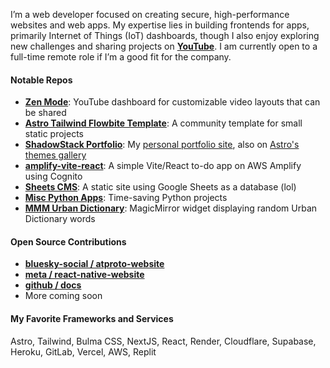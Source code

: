 I’m a web developer focused on creating secure, high-performance websites and web apps. My expertise lies in building frontends for apps, primarily Internet of Things (IoT) dashboards, though I also enjoy exploring new challenges and sharing projects on **[YouTube](https://www.youtube.com/@shadowstack)**. I am currently open to a full-time remote role if I’m a good fit for the company.

#### Notable Repos

- **[Zen Mode](https://github.com/leabs/zen-mode)**: YouTube dashboard for customizable video layouts that can be shared
- **[Astro Tailwind Flowbite Template](https://github.com/leabs/astro-tailwind-flowbite-template)**: A community template for small static projects
- **[ShadowStack Portfolio](https://github.com/leabs/shadowstack-portfolio)**: My [personal portfolio site](https://www.stevenleabo.com/), also on [Astro's themes gallery](https://astro.build/themes/details/shadowstack-portfolio/)
- **[amplify-vite-react](https://github.com/leabs/amplify-vite-react)**: A simple Vite/React to-do app on AWS Amplify using Cognito 
- **[Sheets CMS](https://github.com/leabs/sheets-cms)**: A static site using Google Sheets as a database (lol)
- **[Misc Python Apps](https://github.com/leabs/misc-python-apps)**: Time-saving Python projects
- **[MMM Urban Dictionary](https://github.com/leabs/MMM-urbandictionary)**: MagicMirror widget displaying random Urban Dictionary words

#### Open Source Contributions

- **[bluesky-social / atproto-website](https://github.com/bluesky-social/atproto-website/pull/13)**
- **[meta / react-native-website](https://github.com/facebook/react-native-website/pull/3589)**
- **[github / docs](https://github.com/github/docs/pull/23958)**
- More coming soon

#### My Favorite Frameworks and Services

Astro, Tailwind, Bulma CSS, NextJS, React, Render, Cloudflare, Supabase, Heroku, GitLab, Vercel, AWS, Replit
